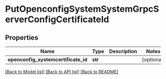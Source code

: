 # PutOpenconfigSystemSystemGrpcServerConfigCertificateId

## Properties
Name | Type | Description | Notes
------------ | ------------- | ------------- | -------------
**openconfig_systemcertificate_id** | **str** |  | [optional] 

[[Back to Model list]](../README.md#documentation-for-models) [[Back to API list]](../README.md#documentation-for-api-endpoints) [[Back to README]](../README.md)


